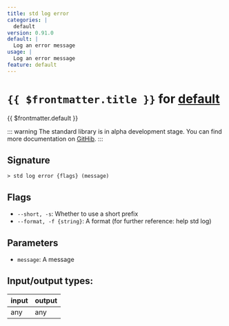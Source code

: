 ```yaml
---
title: std log error
categories: |
  default
version: 0.91.0
default: |
  Log an error message
usage: |
  Log an error message
feature: default
---
```

<!-- This file is automatically generated. Please edit the command in https://github.com/nushell/nushell instead. -->

# `{{ $frontmatter.title }}` for [default](/commands/categories/default.md)

<div class='command-title'>{{ $frontmatter.default }}</div>


::: warning
The standard library is in alpha development stage. You can find more documentation on [GitHib](https://github.com/nushell/nushell/tree/main/crates/nu-std).
:::
## Signature

```> std log error {flags} (message)```

## Flags

 -  `--short, -s`: Whether to use a short prefix
 -  `--format, -f {string}`: A format (for further reference: help std log)

## Parameters

 -  `message`: A message


## Input/output types:

| input | output |
| ----- | ------ |
| any   | any    |
